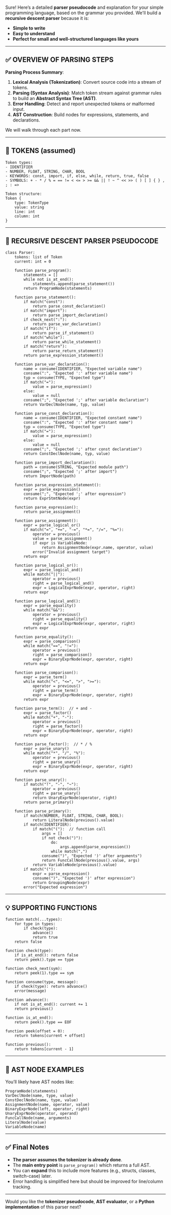 Sure! Here’s a detailed **parser pseudocode** and explanation for your simple programming language, based on the grammar you provided. We'll build a **recursive descent parser** because it is:

* **Simple to write**
* **Easy to understand**
* **Perfect for small and well-structured languages like yours**

---

## ✅ OVERVIEW OF PARSING STEPS

**Parsing Process Summary**:

1. **Lexical Analysis (Tokenization)**: Convert source code into a stream of tokens.
2. **Parsing (Syntax Analysis)**: Match token stream against grammar rules to build an **Abstract Syntax Tree (AST)**.
3. **Error Handling**: Detect and report unexpected tokens or malformed input.
4. **AST Construction**: Build nodes for expressions, statements, and declarations.

We will walk through each part now.

---

## 🧩 TOKENS (assumed)

```text
Token types:
- IDENTIFIER
- NUMBER, FLOAT, STRING, CHAR, BOOL
- KEYWORDS: const, import, if, else, while, return, true, false
- SYMBOLS: + - * / % = == != < <= > >= && || ! ~ ^ << >> ( ) [ ] { } , ; : =>

Token structure:
Token {
    type: TokenType
    value: string
    line: int
    column: int
}
```

---

## 🧠 RECURSIVE DESCENT PARSER PSEUDOCODE

```pseudocode
class Parser:
    tokens: list of Token
    current: int = 0

    function parse_program():
        statements = []
        while not is_at_end():
            statements.append(parse_statement())
        return ProgramNode(statements)

    function parse_statement():
        if match("const"):
            return parse_const_declaration()
        if match("import"):
            return parse_import_declaration()
        if check_next(":"):
            return parse_var_declaration()
        if match("if"):
            return parse_if_statement()
        if match("while"):
            return parse_while_statement()
        if match("return"):
            return parse_return_statement()
        return parse_expression_statement()

    function parse_var_declaration():
        name = consume(IDENTIFIER, "Expected variable name")
        consume(":", "Expected ':' after variable name")
        typ = consume(TYPE, "Expected type")
        if match("="):
            value = parse_expression()
        else:
            value = null
        consume(";", "Expected ';' after variable declaration")
        return VarDeclNode(name, typ, value)

    function parse_const_declaration():
        name = consume(IDENTIFIER, "Expected constant name")
        consume(":", "Expected ':' after constant name")
        typ = consume(TYPE, "Expected type")
        if match("="):
            value = parse_expression()
        else:
            value = null
        consume(";", "Expected ';' after const declaration")
        return ConstDeclNode(name, typ, value)

    function parse_import_declaration():
        path = consume(STRING, "Expected module path")
        consume(";", "Expected ';' after import")
        return ImportNode(path)

    function parse_expression_statement():
        expr = parse_expression()
        consume(";", "Expected ';' after expression")
        return ExprStmtNode(expr)

    function parse_expression():
        return parse_assignment()

    function parse_assignment():
        expr = parse_logical_or()
        if match("=", "+=", "-=", "*=", "/=", "%="):
            operator = previous()
            value = parse_assignment()
            if expr is VariableNode:
                return AssignmentNode(expr.name, operator, value)
            error("Invalid assignment target")
        return expr

    function parse_logical_or():
        expr = parse_logical_and()
        while match("||"):
            operator = previous()
            right = parse_logical_and()
            expr = LogicalExprNode(expr, operator, right)
        return expr

    function parse_logical_and():
        expr = parse_equality()
        while match("&&"):
            operator = previous()
            right = parse_equality()
            expr = LogicalExprNode(expr, operator, right)
        return expr

    function parse_equality():
        expr = parse_comparison()
        while match("==", "!="):
            operator = previous()
            right = parse_comparison()
            expr = BinaryExprNode(expr, operator, right)
        return expr

    function parse_comparison():
        expr = parse_term()
        while match("<", "<=", ">", ">="):
            operator = previous()
            right = parse_term()
            expr = BinaryExprNode(expr, operator, right)
        return expr

    function parse_term():  // + and -
        expr = parse_factor()
        while match("+", "-"):
            operator = previous()
            right = parse_factor()
            expr = BinaryExprNode(expr, operator, right)
        return expr

    function parse_factor():  // * / %
        expr = parse_unary()
        while match("*", "/", "%"):
            operator = previous()
            right = parse_unary()
            expr = BinaryExprNode(expr, operator, right)
        return expr

    function parse_unary():
        if match("!", "-", "~"):
            operator = previous()
            right = parse_unary()
            return UnaryExprNode(operator, right)
        return parse_primary()

    function parse_primary():
        if match(NUMBER, FLOAT, STRING, CHAR, BOOL):
            return LiteralNode(previous().value)
        if match(IDENTIFIER):
            if match("("):  // function call
                args = []
                if not check(")"):
                    do:
                        args.append(parse_expression())
                    while match(",")
                consume(")", "Expected ')' after arguments")
                return FuncCallNode(previous().value, args)
            return VariableNode(previous().value)
        if match("("):
            expr = parse_expression()
            consume(")", "Expected ')' after expression")
            return GroupingNode(expr)
        error("Expected expression")
```

---

## 💡 SUPPORTING FUNCTIONS

```pseudocode
function match(...types):
    for type in types:
        if check(type):
            advance()
            return true
    return false

function check(type):
    if is_at_end(): return false
    return peek().type == type

function check_next(sym):
    return peek(1).type == sym

function consume(type, message):
    if check(type): return advance()
    error(message)

function advance():
    if not is_at_end(): current += 1
    return previous()

function is_at_end():
    return peek().type == EOF

function peek(offset = 0):
    return tokens[current + offset]

function previous():
    return tokens[current - 1]
```

---

## 🧱 AST NODE EXAMPLES

You’ll likely have AST nodes like:

```text
ProgramNode(statements)
VarDeclNode(name, type, value)
ConstDeclNode(name, type, value)
AssignmentNode(name, operator, value)
BinaryExprNode(left, operator, right)
UnaryExprNode(operator, operand)
FuncCallNode(name, arguments)
LiteralNode(value)
VariableNode(name)
```

---

## ✅ Final Notes

* **The parser assumes the tokenizer is already done**.
* The **main entry point** is `parse_program()` which returns a full AST.
* You can **expand** this to include more features (e.g., structs, classes, switch-case) later.
* Error handling is simplified here but should be improved for line/column tracking.

---

Would you like the **tokenizer pseudocode**, **AST evaluator**, or a **Python implementation** of this parser next?
